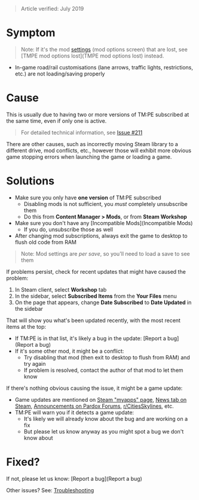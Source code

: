 > Article verified: July 2019

# Symptom

> Note: If it's the mod [settings](settings) (mod options screen) that are lost, see [TMPE mod options lost](TMPE mod options lost) instead.

* In-game road/rail customisations (lane arrows, traffic lights, restrictions, etc.) are not loading/saving properly

# Cause

This is usually due to having two or more versions of TM:PE subscribed at the same time, even if only one is active.

> For detailed technical information, see [Issue #211](https://github.com/krzychu124/Cities-Skylines-Traffic-Manager-President-Edition/issues/211)

There are other causes, such as incorrectly moving Steam library to a different drive, mod conflicts, etc., however those will exhibit more obvious game stopping errors when launching the game or loading a game.

# Solutions

* Make sure you only have **one version** of TM:PE subscribed
    * Disabling mods is not sufficient, you _must_ completely unsubscribe them
    * Do this from **Content Manager > Mods**, or from **Steam Workshop**
* Make sure you don't have any [Incompatible Mods](Incompatible Mods)
    * If you do, unsubscribe those as well
* After changing mod subscriptions, always exit the game to desktop to flush old code from RAM

> Note: Mod settings are _per save_, so you'll need to load a save to see them

If problems persist, check for recent updates that might have caused the problem:

1. In Steam client, select **Workshop** tab
2. In the sidebar, select **Subscribed Items** from the **Your Files** menu
3. On the page that appears, change **Date Subscribed** to **Date Updated** in the sidebar

That will show you what's been updated recently, with the most recent items at the top:

* If TM:PE is in that list, it's likely a bug in the update: [Report a bug](Report a bug)
* If it's some other mod, it might be a conflict:
    * Try disabling that mod (then exit to desktop to flush from RAM) and try again
    * If problem is resolved, contact the author of that mod to let them know

If there's nothing obvious causing the issue, it might be a game update:

* Game updates are mentioned on [Steam "myapps" page](https://store.steampowered.com/updated/myapps/), [News tab on Steam](https://steamcommunity.com/app/255710/allnews/), [Announcements on Pardox Forums](https://forum.paradoxplaza.com/forum/index.php?forums/official-information-announcements.878/), [r/CitiesSkylines](https://www.reddit.com/r/CitiesSkylines/), etc.
* TM:PE will warn you if it detects a game update:
    * It's likely we will already know about the bug and are working on a fix
    * But please let us know anyway as you might spot a bug we don't know about

# Fixed?

If not, please let us know: [Report a bug](Report a bug)

Other issues? See: [Troubleshooting](Troubleshooting)